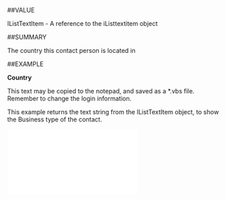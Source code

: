 
##VALUE

IListTextItem - A reference to the iListtextitem object


##SUMMARY

The country this contact person is located in


##EXAMPLE

**Country**


This text may be copied to the notepad, and saved as a *.vbs file. Remember to change the login information.


This example returns the text string from the IListTextItem object, to show the Business type of the contact.


![](..\..\Examples\vbs\SOPerson.Country.vbs.txt)

